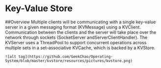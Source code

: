 # Key-Value Store

##Overview
        Multiple clients will be communicating with a single key-value server in a given messaging format 
    (KVMessage) using a KVClient. Communication between the clients and the server will take place over the
    network through sockets (SocketServer andServerClientHandler). The KVServer uses a ThreadPool to support 
    concurrent operations across multiple sets in a set-associative KVCache, which is backed by a KVStore.
    
    ![alt tag](https://github.com/GeekChao/Operating-System/blob/master/kvstore/resources/pictures/kvstore.png)
